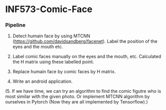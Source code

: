 # INF573-Comic-Face

### Pipeline

1. Detect humain face by using MTCNN (https://github.com/davidsandberg/facenet). Label the position of the eyes and the mouth etc.

2. Label comic faces manually on the eyes and the mouth, etc. Calculated the H matrix using these labelled point.

3. Replace humain face by comic faces by H matrix.

4. Write an android application.

(5. If we have time, we can try an algorithm to find the comic figutre who is most similar with the given photo. Or implement MTCNN algorithm by ourselves in Pytorch (Now they are all implemented by Tensorflow).)

